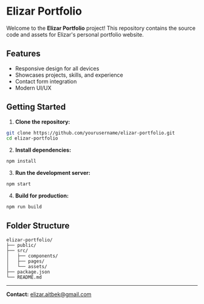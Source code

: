 # Elizar Portfolio

Welcome to the **Elizar Portfolio** project! This repository contains the source code and assets for Elizar's personal portfolio website.

## Features

- Responsive design for all devices
- Showcases projects, skills, and experience
- Contact form integration
- Modern UI/UX

## Getting Started

1. **Clone the repository:**

```bash
git clone https://github.com/yourusername/elizar-portfolio.git
cd elizar-portfolio
```

2. **Install dependencies:**

```bash
npm install
```

3. **Run the development server:**

```bash
npm start
```

4. **Build for production:**

```bash
npm run build
```

## Folder Structure

```
elizar-portfolio/
├── public/
├── src/
│   ├── components/
│   ├── pages/
│   └── assets/
├── package.json
└── README.md
```

---

**Contact:** elizar.aitbek@gmail.com
